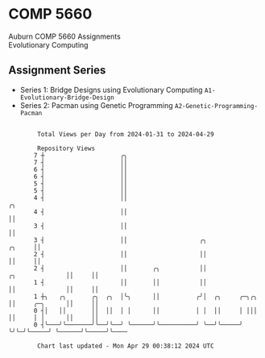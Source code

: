 # COMP 5660
Auburn COMP 5660 Assignments  
Evolutionary Computing

## Assignment Series
- Series 1: Bridge Designs using Evolutionary Computing `A1-Evolutionary-Bridge-Design`
- Series 2: Pacman using Genetic Programming `A2-Genetic-Programming-Pacman`

```

        Total Views per Day from 2024-01-31 to 2024-04-29

        Repository Views
       7 ┼                     ╭╮
       7 ┤                     ││
       6 ┤                     ││
       6 ┤                     ││
       5 ┤                     ││
       5 ┤                     ││
       4 ┤                     ││                                                            ╭╮
       4 ┤                     ││                                                            ││
       3 ┤                     ││                                                            ││
       3 ┤                     ││                    ╭╮                               ╭╮     ││
       2 ┤                     ││                    ││                               ││     ││
       2 ┤                     ││       ╭╮           ││               ╭╮              ││     ││
       1 ┤                     ││       ││           ││               ││              ││     ││
       1 ┼╮   ╭╮       ╭╮  ╭╮  │╰╮      ││          ╭╯│  ╭╮     ╭─╮╭╮ ││     ╭─╮      ││     ││
       0 ┤│   ││       ││  ││  │ │      ││          │ │  ││     │ │││ ││     │ │      ││     ││
       0 ┤╰───╯╰───────╯╰──╯╰──╯ ╰──────╯╰──────────╯ ╰──╯╰─────╯ ╰╯╰─╯╰─────╯ ╰──────╯╰─────╯╰────

        Chart last updated - Mon Apr 29 00:38:12 2024 UTC
        
```
